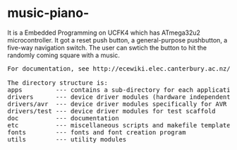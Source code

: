 # music-piano-
It is a Embedded Programming on UCFK4 which has ATmega32u2 microcontroller. It got a reset push button, a general-purpose pushbutton, a five-way navigation switch. The user can swtich the button to hit the randomly coming square with a music.

<pre>
For documentation, see http://ecewiki.elec.canterbury.ac.nz/mediawiki/index.php/UCFK4

The directory structure is:
apps         --- contains a sub-directory for each application
drivers      --- device driver modules (hardware independent)
drivers/avr  --- device driver modules specifically for AVR architecture
drivers/test --- device driver modules for test scaffold
doc          --- documentation
etc          --- miscellaneous scripts and makefile templates
fonts        --- fonts and font creation program
utils        --- utility modules

</pre>
